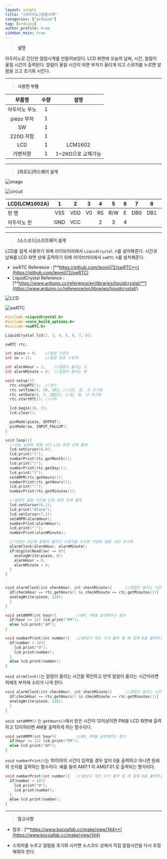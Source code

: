 ```yaml
---
layout: single
title: "[아두이노]알람시계"
categories: ["arduino"]
tag: [arduino]
author_profile: true
sidebar_main: true
---
```




> **설명**

아두이노로 간단한 알람시계를 만들어보았다. LCD 화면에 오늘의 날짜, 시간, 알람이 울릴 시간이 출력된다. 알람이 울릴 시간이 되면 부저가 울리게 되고 스위치를 누르면 알람을 끄고 초기화 시킨다.

---

> __사용한 부품__

|부품명|수량|설명|
|:---:|:---:|:---:|
|아두이노 우노|1|  |
|piezo 부저|1|  |
|SW|1|  |
|220Ω 저항|1|  |
|LCD|1|LCM1602|
|가변저항|1|1~2KΩ으로 교체가능|

---

> **[회로도]하드웨어 설계**

![image](https://github.com/JiJinWoo/JiJinWoo.github.io/blob/master/assets/images/blog/ALARM.jpg?raw=true)

![circuit](https://github.com/JiJinWoo/JiJinWoo.github.io/blob/master/assets/images/blog/alarmclock.PNG?raw=true)


|LCD(LCM1602A)|1|2|3|4|5|6|7|8|9|10|11|12|13|14|15|16|
|---|:---:|:---:|:---:|:---:|:---:|:---:|:---:|:---:|:---:|:---:|:---:|:---:|:---:|:---:|:---:|:---:|
|핀 명|VSS|VDD|V0|RS|R/W|E|DB0|DB1|DB2|DB3|DB4|DB5|DB6|DB7|A|K|
|아두이노 핀|GND|VCC| |2|3|4|  |  |  |  |5|6|7|8|VCC|GND|

---

> **[소스코드]소프트웨어 설계**

LCD를 쉽게 사용하기 위해 라이브러리에서 ```LiquidCrystal.h```를 설치해준다.
시간과 날짜를 LCD 화면 상에 출력하기 위해 라이브러리에서 ```swRTC.h```를 설치해준다.
* swRTC Reference : [**https://github.com/leomil72/swRTC**](https://github.com/leomil72/swRTC)
* LiquidCrystal Reference : [**https://www.arduino.cc/reference/en/libraries/liquidcrystal/**](https://www.arduino.cc/reference/en/libraries/liquidcrystal/)


![LCD](https://github.com/JiJinWoo/JiJinWoo.github.io/blob/master/assets/images/blog/LCDIMAGE.PNG?raw=true)

![swRTC](https://github.com/JiJinWoo/JiJinWoo.github.io/blob/master/assets/images/blog/swRTC%20%EB%9D%BC%EC%9D%B4%EB%B8%8C%EB%9F%AC%EB%A6%AC%20%EC%B6%94%EA%B0%80.PNG?raw=true)

```cpp
#include <LiquidCrystal.h>
#include <core_build_options.h>
#include <swRTC.h>

LiquidCrystal lcd(2, 3, 4, 5, 6, 7, 8);

swRTC rtc;

int piezo = 9;    //알람 사운드
int sw = 11;      //알람 종료 스위치

int alarmHour = 2;    //알람이 울리는 시
int alarmMinute = 8;  //알람이 울리는 분

void setup(){
  rtc.stopRTC();  //정지
  rtc.setTime(6, 30, 35); //시간, 분, 초 초기화
  rtc.setDate(6, 3, 2022); //일, 월, 년 초기화 
  rtc.startRTC(); //시작

  lcd.begin(16, 2);
  lcd.clear();

  pinMode(piezo, OUTPUT);
  pinMode(sw, INPUT_PULLUP);
}

void loop(){
  //오늘 날짜와 현재 시간 LCD 화면 상에 출력
  lcd.setCursor(0,0);
  lcd.print("[");
  numberPrint(rtc.getMonth());
  lcd.print("/");
  numberPrint(rtc.getDay());
  lcd.print("]");
  setAMPM(rtc.getHours());
  numberPrint(rtc.getHours());
  lcd.print(":");
  numberPrint(rtc.getMinutes());

  //설정된 알람 시간을 LCD 화면 상에 출력
  lcd.setCursor(0,1);
  lcd.print("Alarm");
  lcd.setCursor(7,1);
  setAMPM(alarmHour);
  numberPrint(alarmHour);
  lcd.print(":");
  numberPrint(alarmMinute);

  //지정된 시간에 알람이 울리고 스위치를 누르면 지정된 알람 시간 초기화
  alarmClock(alarmHour, alarmMinute);
  if(digitalRead(sw) == 0){
    analogWrite(piezo, 0);
    alarmHour = 0;
    alarmMinute = 0;
  }
}


void alarmClock(int checkHour, int checkMinute){      //알람이 울리는 시간이라면 알람 울리게 한다
  if(checkHour == rtc.getHours() && checkMinute == rtc.getMinutes()){
  analogWrite(piezo, 128);
  }
}

void setAMPM(int hour){         //AM, PM을 설정해주는 함수
  if(hour >= 12) lcd.print("PM");
  else lcd.print("AM");
}

void numberPrint(int number){   //10보다 작은 수가 출력 될 때 앞에 0을 출력하고 아니면 원래의 숫자 출력
  if(number < 10){
    lcd.print("0");
    lcd.print(number);
  }
  else lcd.print(number);
}
```

```void alrmClock()```는 알람이 울리는 시간을 확인하고 만약 알람이 울리는 시간이라면 피에조 부저에 소리가 나게 한다.
```cpp
void alarmClock(int checkHour, int checkMinute){      //알람이 울리는 시간이라면 알람 울리게 한다
  if(checkHour == rtc.getHours() && checkMinute == rtc.getMinutes()){
  analogWrite(piezo, 128);
  }
}
```
```void setAMPM()``` 는  ```getHours()```에서 받은 시간이 12이상이면 PM을 LCD 화면에 출력하고 12이하라면 AM을 출력하게 하는 함수이다.
```cpp
void setAMPM(int hour){         //AM, PM을 설정해주는 함수
  if(hour >= 12) lcd.print("PM");
  else lcd.print("AM");
}
```
```void numberPrint()```는 10이하의 시간이 입력될 경우 앞의 0을 출력하고 아니면 원래의 숫자를 출력하는 함수이다. 예를 들어 AM7:1 이 AM07:01 로 출력되는 형식이다.
```cpp
void numberPrint(int number){   //10보다 작은 수가 출력 될 때 앞에 0을 출력하고 아니면 원래의 숫자 출력
  if(number < 10){
    lcd.print("0");
    lcd.print(number);
  }
  else lcd.print(number);
}
```

---

> **참고사항**

* 참조 : [**https://www.kocoafab.cc/make/view/144**](https://www.kocoafab.cc/make/view/144)

* 스위치를 누르고 알람을 초기화 시키면 소스코드 상에서 직접 알람시간을 다시 조정해줘야 한다.